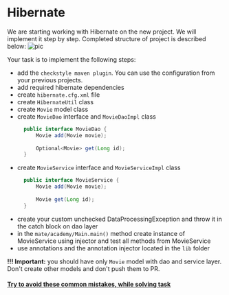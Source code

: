 # Hibernate 

We are starting working with Hibernate on the new project. We will implement it step by step. 
Completed structure of project is described below:
![pic](Hibernate_Cinema_Uml.png)

Your task is to implement the following steps:
- add the `checkstyle maven plugin`. You can use the configuration from your previous projects.
- add required hibernate dependencies
- create `hibernate.cfg.xml` file
- create `HibernateUtil` class
- create `Movie` model class
- create `MovieDao` interface and `MovieDaoImpl` class
    ```java
      public interface MovieDao {
          Movie add(Movie movie);
      
          Optional<Movie> get(Long id);
      }
    ```
- create `MovieService` interface and `MovieServiceImpl` class
    ```java
      public interface MovieService {
          Movie add(Movie movie);
      
          Movie get(Long id);
      }
    ```
- create your custom unchecked DataProcessingException and throw it in the catch block on dao layer
- in the `mate/academy/Main.main()` method create instance of MovieService using injector and test all methods from MovieService
- use annotations and the annotation injector located in the `lib` folder

__!!! Important:__ you should have only `Movie` model with dao and service layer. Don't create other models and don't push them to PR.

#### [Try to avoid these common mistakes, while solving task](https://mate-academy.github.io/jv-program-common-mistakes/hibernate/configuration/configuration_checklist)
